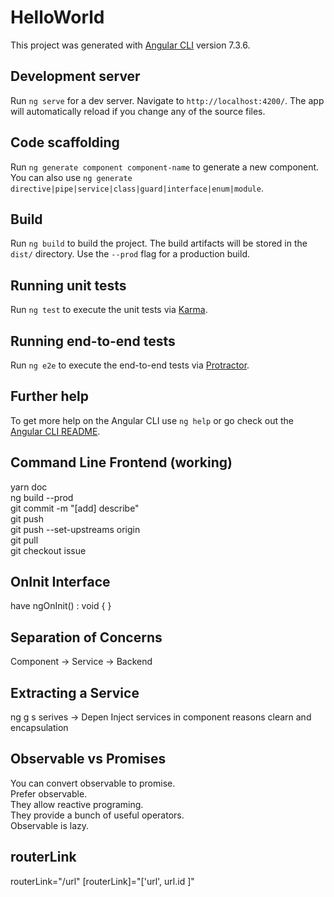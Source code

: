 # HelloWorld

This project was generated with [Angular CLI](https://github.com/angular/angular-cli) version 7.3.6.

## Development server

Run `ng serve` for a dev server. Navigate to `http://localhost:4200/`. The app will automatically reload if you change any of the source files.

## Code scaffolding

Run `ng generate component component-name` to generate a new component. You can also use `ng generate directive|pipe|service|class|guard|interface|enum|module`.

## Build

Run `ng build` to build the project. The build artifacts will be stored in the `dist/` directory. Use the `--prod` flag for a production build.

## Running unit tests

Run `ng test` to execute the unit tests via [Karma](https://karma-runner.github.io).

## Running end-to-end tests

Run `ng e2e` to execute the end-to-end tests via [Protractor](http://www.protractortest.org/).

## Further help

To get more help on the Angular CLI use `ng help` or go check out the [Angular CLI README](https://github.com/angular/angular-cli/blob/master/README.md).
## Command Line Frontend (working)
yarn doc  
ng build --prod  
git commit -m "[add] describe"  
git push  
git push --set-upstreams origin <branch>  
git pull  
git checkout issue  
## OnInit Interface 
have ngOnInit() : void { }
## Separation of Concerns
Component -> Service -> Backend
## Extracting a Service
ng g s serives -> Depen Inject services in component reasons clearn and encapsulation
## Observable vs Promises
You can convert observable to promise.  
Prefer observable.  
They allow reactive programing.  
They provide a bunch of useful operators.  
Observable is lazy.  
## routerLink
routerLink="/url"
[routerLink]="['url', url.id ]"
